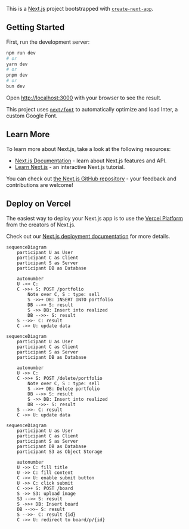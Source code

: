 This is a [Next.js](https://nextjs.org/) project bootstrapped with [`create-next-app`](https://github.com/vercel/next.js/tree/canary/packages/create-next-app).

## Getting Started

First, run the development server:

```bash
npm run dev
# or
yarn dev
# or
pnpm dev
# or
bun dev
```

Open [http://localhost:3000](http://localhost:3000) with your browser to see the result.


This project uses [`next/font`](https://nextjs.org/docs/basic-features/font-optimization) to automatically optimize and load Inter, a custom Google Font.

## Learn More

To learn more about Next.js, take a look at the following resources:

- [Next.js Documentation](https://nextjs.org/docs) - learn about Next.js features and API.
- [Learn Next.js](https://nextjs.org/learn) - an interactive Next.js tutorial.

You can check out [the Next.js GitHub repository](https://github.com/vercel/next.js/) - your feedback and contributions are welcome!

## Deploy on Vercel

The easiest way to deploy your Next.js app is to use the [Vercel Platform](https://vercel.com/new?utm_medium=default-template&filter=next.js&utm_source=create-next-app&utm_campaign=create-next-app-readme) from the creators of Next.js.

Check out our [Next.js deployment documentation](https://nextjs.org/docs/deployment) for more details.



```mermaid
sequenceDiagram
    participant U as User
    participant C as Client
    participant S as Server
    participant DB as Database
    
    autonumber
    U ->> C: 
    C ->>+ S: POST /portfolio 
        Note over C, S : type: sell
        S ->>+ DB: INSERT INTO portfolio
        DB -->> S: result
        S ->> DB: Insert into realized
        DB -->>- S: result 
    S -->>- C: result
    C ->> U: update data
```
```mermaid
sequenceDiagram
    participant U as User
    participant C as Client
    participant S as Server
    participant DB as Database
    
    autonumber
    U ->> C: 
    C ->>+ S: POST /delete/portfolio 
        Note over C, S : type: sell
        S ->>+ DB: Delete portfolio
        DB -->> S: result
        S ->> DB: Insert into realized
        DB -->>- S: result 
    S -->>- C: result
    C ->> U: update data
```


```mermaid
sequenceDiagram
    participant U as User
    participant C as Client
    participant S as Server
    participant DB as Database
    participant S3 as Object Storage
    
    autonumber
    U ->> C: fill title
    U ->> C: fill content
    C ->> U: enable submit button
    U ->> C: click submit
    C ->>+ S: POST /board
    S ->> S3: upload image
    S3 -->> S: result
    S ->>+ DB: Insert board
    DB -->>- S: result
    S -->>- C: result {id}
    C ->> U: redirect to board/p/{id}
```
